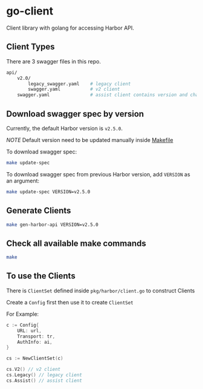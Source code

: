 # go-client
Client library with golang for accessing Harbor API.

## Client Types

There are 3 swagger files in this repo.

```sh
api/
    v2.0/
        legacy_swagger.yaml    # legacy client
        swagger.yaml           # v2 client
    swagger.yaml               # assist client contains version and chart healthcheck

```

## Download swagger spec by version

Currently, the default Harbor version is `v2.5.0`.

*NOTE* Default version need to be updated manually inside [Makefile](Makefile)

To download swagger spec:

```sh
make update-spec
```

To download swagger spec from previous Harbor version, add `VERSION` as an argument:

```sh
make update-spec VERSION=v2.5.0
```

## Generate Clients

```sh
make gen-harbor-api VERSION=v2.5.0
```

## Check all available make commands

```sh
make
```

## To use the Clients

There is `ClientSet` defined inside `pkg/harbor/client.go` to construct Clients

Create a `Config` first then use it to create `ClientSet`

For Example:

```go
c := Config{
	URL: url,
	Transport: tr,
	AuthInfo: ai,
}

cs := NewClientSet(c)

cs.V2() // v2 client
cs.Legacy() // legacy client
cs.Assist() // assist client
```
